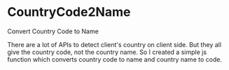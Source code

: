 # CountryCode2Name
Convert Country Code to Name

There are a lot of APIs to detect client's country on client side.
But they all give the country code, not the country name.
So I created a simple js function which converts country code to name and country name to code.
